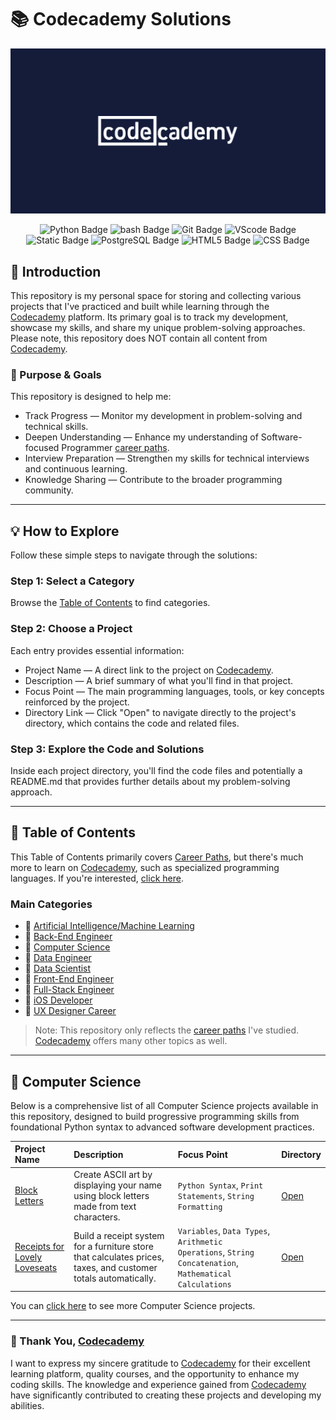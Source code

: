 # 📚 Codecademy Solutions

[![Codecadmey Logo](./image/codecademy-logo.png)](https://www.codecademy.com/)

<section align="center">
    <span>
        <img alt="Python Badge" src="https://img.shields.io/badge/python-blue?style=for-the-badge&logo=python&logoColor=fff&color=4584b6">
    </span>
    <span>
        <img alt="bash Badge" src="https://img.shields.io/badge/bash-black?style=for-the-badge&logo=gnu%20bash&logoColor=fff&color=3e3b3b">
    </span>
    <span>
        <img alt="Git Badge" src="https://img.shields.io/badge/git-black?style=for-the-badge&logo=git&logoColor=fff&color=F1502F">
    </span>
    <span>
        <img alt="VScode Badge" src="https://img.shields.io/badge/vscode-blue?style=for-the-badge&logo=vscode&labelColor=fff&color=0078d7">
    </span>
    <span>
        <img alt="Static Badge" src="https://img.shields.io/badge/sqlite-blue?style=for-the-badge&logo=sqlite&logoColor=fff&color=%23003B57">
    </span>
    <span>
        <img alt="PostgreSQL Badge" src="https://img.shields.io/badge/postgresql-red?style=for-the-badge&logo=postgresql&logoColor=fff&color=008bb9">
    </span>
    <span>
        <img alt="HTML5 Badge" src="https://img.shields.io/badge/HTML5-red?style=for-the-badge&logo=html5&logoColor=fff&color=e34f26">
    </span>
    <span>
        <img alt="CSS Badge" src="https://img.shields.io/badge/CSS-red?style=for-the-badge&logo=css&logoColor=fff&color=%232965f1">
    </span>
</section>

## 📗 Introduction

This repository is my personal space for storing and collecting various projects that I've practiced and built while learning through the [Codecademy](https://www.codecademy.com/) platform. Its primary goal is to track my development, showcase my skills, and share my unique problem-solving approaches. Please note, this repository does NOT contain all content from [Codecademy](https://www.codecademy.com/).

### 🎯 Purpose & Goals
This repository is designed to help me:

* Track Progress — Monitor my development in problem-solving and technical skills.
* Deepen Understanding — Enhance my understanding of Software-focused Programmer [career paths](https://www.codecademy.com/catalog/subject/all).
* Interview Preparation — Strengthen my skills for technical interviews and continuous learning.
* Knowledge Sharing — Contribute to the broader programming community.

---

## 💡 How to Explore

Follow these simple steps to navigate through the solutions:

### Step 1: Select a Category

Browse the [Table of Contents](#-table-of-contents) to find categories.

### Step 2: Choose a Project

Each entry provides essential information:

* Project Name — A direct link to the project on [Codecademy](https://www.codecademy.com/).
* Description — A brief summary of what you'll find in that project.
* Focus Point — The main programming languages, tools, or key concepts reinforced by the project.
* Directory Link — Click "Open" to navigate directly to the project's directory, which contains the code and related files.

### Step 3: Explore the Code and Solutions

Inside each project directory, you'll find the code files and potentially a README.md that provides further details about my problem-solving approach.

---

## 📖 Table of Contents

This Table of Contents primarily covers [Career Paths](https://www.codecademy.com/catalog/subject/all), but there's much more to learn on [Codecademy](https://www.codecademy.com/), such as specialized programming languages. If you're interested, [click here](https://www.codecademy.com/).

### Main Categories

* 📂 [Artificial Intelligence/Machine Learning]()
* 📂 [Back-End Engineer]()
* 📂 [Computer Science](./computer-science/)
* 📂 [Data Engineer]()
* 📂 [Data Scientist]()
* 📂 [Front-End Engineer]()
* 📂 [Full-Stack Engineer]()
* 📂 [iOS Developer]()
* 📂 [UX Designer Career]()

> Note: This repository only reflects the [career paths](https://www.codecademy.com/catalog/subject/all) I've studied. [Codecademy](https://www.codecademy.com/) offers many other topics as well.

---

## 📂 Computer Science

Below is a comprehensive list of all Computer Science projects available in this repository, designed to build progressive programming skills from foundational Python syntax to advanced software development practices.

| Project Name | Description | Focus Point | Directory |
| :------------------------- | :------------------------------------------------------------------------------------------------------------------------------------------------------------------------------------------- | :---------------------------------- | :---------------------- |
| [Block Letters](https://www.codecademy.com/journeys/computer-science/paths/cscj-22-intro-to-programming/tracks/cscj-22-introduction-to-computer-science-career-path/modules/cscj-22-python-hello-world/projects/python-block-letters) | Create ASCII art by displaying your name using block letters made from text characters. | `Python Syntax`, `Print Statements`, `String Formatting` | [Open](./computer-science/01-block-letters/) |
| [Receipts for Lovely Loveseats](https://www.codecademy.com/journeys/computer-science/paths/cscj-22-intro-to-programming/tracks/cscj-22-introduction-to-computer-science-career-path/modules/cscj-22-python-hello-world/projects/python-furniture-store) | Build a receipt system for a furniture store that calculates prices, taxes, and customer totals automatically. | `Variables`, `Data Types`, `Arithmetic Operations`, `String Concatenation`, `Mathematical Calculations` | [Open](./computer-science/02-receipts-for-lovely-loveseats/) |

You can [click here](./computer-science/) to see more Computer Science projects.

---

### 🙏 Thank You, [Codecademy](https://www.codecademy.com/)

I want to express my sincere gratitude to [Codecademy](https://www.codecademy.com/) for their excellent learning platform, quality courses, and the opportunity to enhance my coding skills. The knowledge and experience gained from [Codecademy](https://www.codecademy.com/) have significantly contributed to creating these projects and developing my abilities.